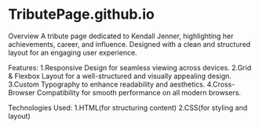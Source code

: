 # TributePage.github.io
Overview
A tribute page dedicated to Kendall Jenner, highlighting her achievements, career, and influence. 
Designed with a clean and structured layout for an engaging user experience.

Features:
1.Responsive Design for seamless viewing across devices.
2.Grid & Flexbox Layout for a well-structured and visually appealing design.
3.Custom Typography to enhance readability and aesthetics.
4.Cross-Browser Compatibility for smooth performance on all modern browsers.

Technologies Used:
1.HTML(for structuring content)
2.CSS(for styling and layout)
